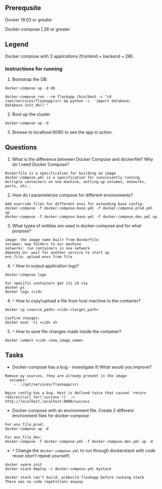## Prerequsite

Docker 19.03 or greater

Docker-compose 1.26 or greater

## Legend

Docker compose with 3 applications (frontend + backend + DB).

### Instructions for running

1. Bootstrap the DB:

`docker-compose up -d db`

`docker-compose run --rm flaskapp /bin/bash -c "cd /opt/services/flaskapp/src && python -c  'import database; database.init_db()'"`

2. Boot up the cluster

`docker-compose up -d`

3. Browse to localhost:8080 to see the app in action.

## Questions

1. What is the difference between Docker Compose and dockerfile? Why do I need Docker Compose?

```
Dockerfile is a specification for building an image
docker-compose.yml is a specification for conviniently running multiple containers on one machine, setting up volumes, networks, ports, etc..
```

2. How do I parameterize compose for different environments?

```
Add override files for different envs for extending base config:
docker-compose -f docker-compose.base.yml -f docker-compose.prod.yml up
docker-compose -f docker-compose.base.yml -f docker-compose.dev.yml up
```

3. What types of entities are used in docker-compose and for what purpose?

```
image: the image name built from Dockerfile
volumes: map folders to our machine
networks: run containers in one network
depends_on: wait for another service to start up
env_file: upload envs from file
```

4. `*` How to output application logs?

```
docker-compose logs

For specific containers get its id via 
docker ps
docker logs <cid>
```

4. `*` How to copy\upload a file from host machine to the container?

```
docker cp <source_path> <cid>:<target_path>

Confirm changes:
docker exec -ti <cid> sh
```

5. `*` How to save file changes made inside the container?

```
docker commit <cid> <new_image_name>
```


## Tasks

* Docker-compose has a bug - investigate it! What would you improve?

```
Remove py sources, they are already present in the image
  volumes:
    - .:/opt/services/flaskapp/src

Nginx config has a bug. Host is defined twice that caused `return redirect(url_for('success'))` -> http://localhost,localhost:8080/success
```

* Docker-compose with an environment file. Create 2 different environment files for docker-compose

```
For env_file_prod:
docker-compose up -d

For env_file_dev:
docker-compose -f docker-compose.yml -f docker-compose.dev.yml up -d
```

* `*` Change the `docker-compose.yml` to run through dockerstack with code reuse (don't repeat yourself)

```
docker swarm init
docker stack deploy -c docker-compose.yml mystack

docker stack can't build, prebuild flaskapp before running stack
There was no code repetitions anyway
```
